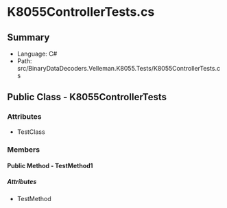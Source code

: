 ﻿# K8055ControllerTests.cs

## Summary

* Language: C#
* Path: src/BinaryDataDecoders.Velleman.K8055.Tests/K8055ControllerTests.cs

## Public Class - K8055ControllerTests

### Attributes

 - TestClass

### Members

#### Public Method - TestMethod1

##### Attributes

 - TestMethod


